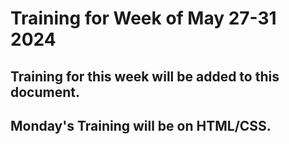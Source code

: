 # Training for Week of May 27-31 2024

## Training for this week will be added to this document.

## Monday's Training will be on HTML/CSS.
